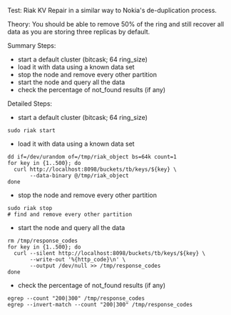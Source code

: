 Test: Riak KV Repair in a similar way to Nokia's de-duplication process.

Theory: You should be able to remove 50% of the ring and still recover all data as
you are storing three replicas by default.

Summary Steps:

* start a default cluster (bitcask; 64 ring_size)
* load it with data using a known data set
* stop the node and remove every other partition
* start the node and query all the data
* check the percentage of not_found results (if any)

Detailed Steps:

* start a default cluster (bitcask; 64 ring_size)

```
sudo riak start
```

* load it with data using a known data set

```
dd if=/dev/urandom of=/tmp/riak_object bs=64k count=1
for key in {1..500}; do
  curl http://localhost:8098/buckets/tb/keys/${key} \
       --data-binary @/tmp/riak_object
done
```

* stop the node and remove every other partition

```
sudo riak stop
# find and remove every other partition
```

* start the node and query all the data

```
rm /tmp/response_codes
for key in {1..500}; do
  curl --silent http://localhost:8098/buckets/tb/keys/${key} \
       --write-out '%{http_code}\n' \
       --output /dev/null >> /tmp/response_codes
done
```

* check the percentage of not_found results (if any)

```
egrep --count "200|300" /tmp/response_codes
egrep --invert-match --count "200|300" /tmp/response_codes
```
